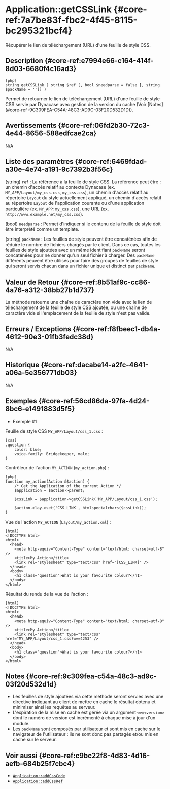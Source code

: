 # Application::getCSSLink {#core-ref:7a7be83f-fbc2-4f45-8115-bc295321bcf4}

<div class="short-description">
Récupérer le lien de téléchargement (URL) d'une feuille de style CSS.
</div>

<!-- <div class="applicability"></div> -->

## Description {#core-ref:e7994e66-c164-414f-8d03-6680f4c16ad3}


    [php]
    string getCSSLink ( string $ref [, bool $needparse = false [, string $packName = '']] )

Permet de retourner le lien de téléchargement (URL) d'une feuille de style CSS
servie par Dynacase avec gestion de la version du cache (Voir [Notes](#core-ref
:9C309FEA-C54A-48C3-AD9C-03F20D532D1D)).

## Avertissements {#core-ref:06fd2b30-72c3-4e44-8656-588edfcae2ca}

N/A

## Liste des paramètres {#core-ref:6469fdad-a30e-4e74-a191-9c7392b3f56c}

(string) `ref`
:   La référence à la feuille de style CSS.
    La référence peut être : un chemin d'accès relatif au contexte Dynacase (ex.
    `MY_APP/Layout/my_css.css`, `my_css.css`), un chemin d'accès relatif au
    répertoire `Layout` du style   actuellement appliqué, un chemin d'accès
    relatif au répertoire `Layout` de l'application courante ou d'une
    application particulière (ex. `MY_APP:my_css.css`), une URL (ex.
    `http://www.example.net/my_css.css`).

(bool) `needparse`
:   Permet d'indiquer si le contenu de la feuille de style doit être interprété 
    comme un template.

(string) `packName`
:   Les feuilles de style peuvent être concaténées afin de réduire le nombre de
    fichiers chargés par le client. Dans ce cas, toutes les feuilles de style
    ajoutées avec un même identifiant `packName` seront concaténées pour ne
    donner qu'un seul fichier à charger. Des `packName` différents peuvent être
    utilisés pour faire des groupes de feuilles de style qui seront servis
    chacun dans un fichier unique et distinct par `packName`.

## Valeur de Retour {#core-ref:8b51af9c-cc86-4a76-a312-38bb27b1d737}

La méthode retourne une chaîne de caractère non vide avec le lien de
téléchargement de la feuille de style CSS ajoutée, ou une chaîne de caractère
vide si l'emplacement de la feuille de style n'est pas valide.

## Erreurs / Exceptions {#core-ref:f8fbeec1-db4a-4612-90e3-01fb3fedc38d}

N/A

## Historique {#core-ref:dacabe14-a2fc-4641-a06a-5e356771db03}

N/A

## Exemples {#core-ref:56cd86da-97fa-4d24-8bc6-e1491883d5f5}

- Exemple #1

Feuille de style CSS `MY_APP/Layout/css_1.css` :


    [css]
    .question {
        color: blue;
        voice-family: Bridgekeeper, male;
    }

Contrôleur de l'action `MY_ACTION` (`my_action.php`) :


    [php]
    function my_action(Action &$action) {
        /* Get the Application of the current Action */
        $application = $action->parent;
        
        $cssLink = $application->getCSSLink('MY_APP/Layout/css_1.css');
        
        $action->lay->set('CSS_LINK', htmlspecialchars($cssLink));
    }

Vue de l'action `MY_ACTION` (`Layout/my_action.xml`) :


    [html]
    <!DOCTYPE html>
    <html>
      <head>
        <meta http-equiv="Content-Type" content="text/html; charset=utf-8" />
        <title>My Action</title>
        <link rel="stylesheet" type="text/css" href="[CSS_LINK]" />
      </head>
      <body>
        <h1 class="question">What is your favourite colour?</h1>
      </body>
    </html>

Résultat du rendu de la vue de l'action :


    [html]
    <!DOCTYPE html>
    <html>
      <head>
        <meta http-equiv="Content-Type" content="text/html; charset=utf-8" />
        <title>My Action</title>
        <link rel="stylesheet" type="text/css" href="MY_APP/Layout/css_1.css?wv=4253" />
      </head>
      <body>
        <h1 class="question">What is your favourite colour?</h1>
      </body>
    </html>

## Notes {#core-ref:9c309fea-c54a-48c3-ad9c-03f20d532d1d}

- Les feuilles de style ajoutées via cette méthode seront servies avec une 
directive indiquant au client de mettre en cache le résultat obtenu et minimiser
 ainsi les requêtes au serveur.
- L'expiration de la mise en cache est gérée via un argument `wv=<version>` dont
 le numéro de version est incrémenté à chaque mise à jour d'un module.
- Les `packName` sont composés par utilisateur et sont mis en cache sur le 
navigateur de l'utilisateur : ils ne sont donc pas partagés et/ou mis en cache 
sur le serveur.

## Voir aussi {#core-ref:c9bc22f8-4d83-4d16-aefb-684b25f7cbc4}

- [`Application::addCssCode`](#core-ref:5480ED21-5027-45C3-9EFE-3897784B8865)
- [`Application::addCssRef`](#core-ref:4BBA8A6B-8002-4C0A-8AC7-70D75B31B02B)

